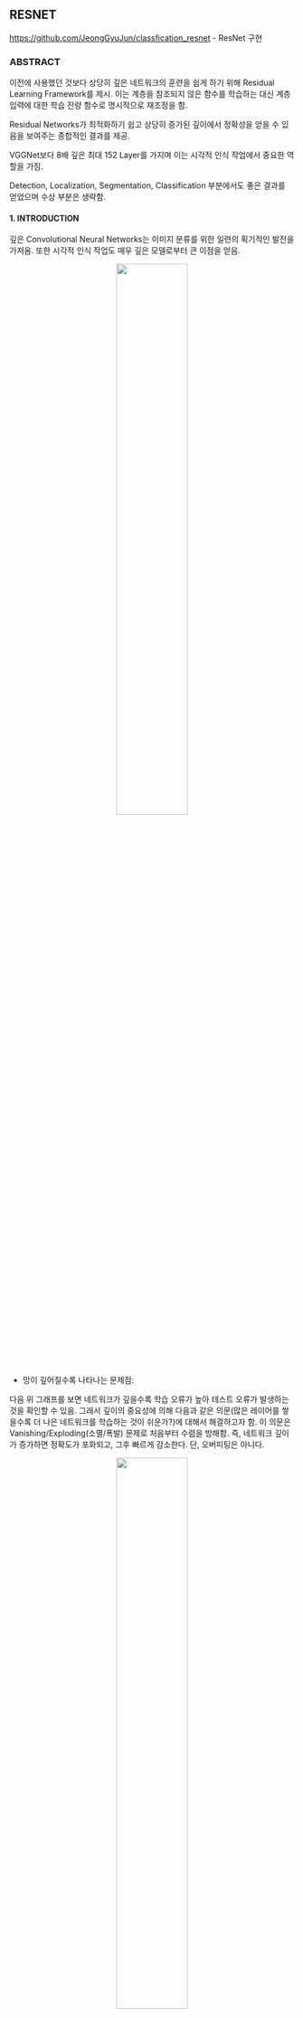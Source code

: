 ## RESNET

https://github.com/JeongGyuJun/classfication_resnet - ResNet 구현

### ABSTRACT
이전에 사용했던 것보다 상당히 깊은 네트워크의 훈련을 쉽게 하기 위해 Residual Learning Framework를 제시. 이는 계층을 참조되지 않은 함수를 학습하는 대신 계층 입력에 대한 학습 잔량 함수로 명시적으로 재조정을 함. 

Residual Networks가 최적화하기 쉽고 상당히 증가된 깊이에서 정확성을 얻을 수 있음을 보여주는 종합적인 결과를 제공.

VGGNet보다 8배 깊은 최대 152 Layer를 가지며 이는 시각적 인식 작업에서 중요한 역할을 가짐.

Detection, Localization, Segmentation, Classification 부분에서도 좋은 결과를 얻었으며 수상 부분은 생략함.

#### 1. INTRODUCTION
깊은 Convolutional Neural Networks는 이미지 분류를 위한 일련의 획기적인 발전을 가져옴. 또한 시각적 인식 작업도 매우 깊은 모델로부터 큰 이점을 얻음.

<p align="center"><img src="https://user-images.githubusercontent.com/45933225/75325679-92e81280-58bc-11ea-82b3-2720572286d2.png" width="50%"></p>

- 망이 깊어질수록 나타나는 문제점:

다음 위 그래프를 보면 네트워크가 깊을수록 학습 오류가 높아 테스트 오류가 발생하는 것을 확인할 수 있음. 그래서 깊이의 중요성에 의해 다음과 같은 의문(많은 레이어를 쌓을수록 더 나은 네트워크를 학습하는 것이 쉬운가?)에 대해서 해결하고자 함.
이 의문은 Vanishing/Exploding(소멸/폭발) 문제로 처음부터 수렴을 방해함. 즉, 네트워크 깊이가 증가하면 정확도가 포화되고, 그후 빠르게 감소한다. 단, 오버피팅은 아니다.

<p align="center"><img src="https://user-images.githubusercontent.com/45933225/75325687-95e30300-58bc-11ea-8f6f-8553b1cd1625.png" width="50%"></p>

본 논문에서는 deep residual learning framework을 도입하여 열화 문제를 다룬다.
Residual mapping(잔차 매핑)을 최적화하는 것이 더 쉽다는 가설 세움. 위 그림에서 F(x) + x 공식은 (shortcut connections이 있는 feedforward neural networks)을 통해 실현할 수 있다. 여기서 shortcut connections은 하나 이상의 레이어를 건너뛰는 것을 말함. 
그렇게 얻을 수 있는 성능으로는 Deep residual nets 깊이가 크게 증가하여 정확도가 쉽게 향상되어 이전 네트워크보다 상당히 우수한 결과를 얻을 수 있음.

#### 2. Relaated Work
Residual Representations은 이미지 인식에서 VLAD는 사전과 관련하여 잔차 벡터에 의해 인코딩되는 표현이며, Fisher Vector는 VLAD의 확률 버전으로 제작 할 수 있음. 둘 다 이미지 검색과 분류를 위한 강력하고 얕은 표현함. 잔차 벡터를 인코딩하는 것이 훨씬 빠르게 수렴되는 것으로 나타남.

Shortcut Connections. Vanishing/Exploding gradients을 해결하기 위해 몇개의 중간 레이어가 보조 분류기에 직접 연결됨. 
레이어 응답, 경사 및 전파된 오류를 중앙에 맞추기 위한 방법으로 '시작'레이어는 shortcut 분기와 몇 개의 더 깊은 분기로 구성됨. "highway networks"는 게이팅 기능과 함께 shortcut connections을 제공하며 shortcut가 '닫힘'에 있으면 highway entworks의 레이어는 비잔차 기능을 나타내고 반대로 identity shortcuts은 절대 닫히지 않으며 학습할 추가 잔차 기능과 함께 정보가 항상 전달됨.

#### 3. Deep Residual Learning

##### 3-1. Residual Learning

<p align="center"><img src="https://user-images.githubusercontent.com/45933225/75325699-99768a00-58bc-11ea-912b-64bf972cfc05.png" width="50%"></p>

위 그림에서 H(x)를 얻는 것이 목표가 아니라 H(x) - x를 얻는 것으로 목표를 수정한다면 출력과 입력의 차를 얻을 수 있도록 학습을 하게 되면 2개의 weighted layer는 H(x) - x를 얻도록 학습이 되어야 한다. 따라서 F(x) = H(x) - x라면 결과적으로 H(x)는 H(x)=F(x) + x가 됨. 

<p align="center"><img src="https://user-images.githubusercontent.com/45933225/75325706-9bd8e400-58bc-11ea-8602-1795d5216255.png" width="50%"></p>

따라서 다음과 같은 구조를 가질 수 있음. 이것은 Residual Learning의 기본 구성이며 입력에서 바로 출력으로 연결되는 shortcut 연결이 생기게 되었으며, 이 shortcut는 파라미터가 없이 바로 연결외 되는 구조로 연산의 크게 영향을 끼치지 않음.
결과적으로 identity 매핑으로 깊은 망에 대해서 최적화, 정확도 부분에서 좋은 성능을 이끌어 낼 수 있었음.

##### 3-2. Identity Mapping by Shortcuts

<p align="center"><img src="https://user-images.githubusercontent.com/45933225/75325712-9f6c6b00-58bc-11ea-822c-89fc2ca13ff5.png" width="50%"></p>

여기서 x와 y는 고려된 레이어의 입력 및 출력 벡터를 나타내며 함수 F(x, {Wi})는 학습할 잔차 매핑을 말함. 위의 식은 shortcut connection은 추가 매개변수나 계산 복장섭을 도입하지 않음. 이것은 동일한 개수의 매개 변수, 깊이, 너비 및 계산 비용을 동시에 갖는 일반 / 잔차 네트워크를  공정하게 비교 가능하게 함.
반면에, 아래 식에는 입력/출력 채널을 변경할 때 shortcut connection로 선형 투영 Ws는 치수를 일치시킬 때만 사용됨을 보여줌.

<p align="center"><img src="https://user-images.githubusercontent.com/45933225/75325725-a2675b80-58bc-11ea-9a07-9005a22b7e51.png" width="50%"></p>

위에 식들은 표기법 단순화를 위해 완전히 연결된 레이어에 관한 것이지만 컨볼루션 레이어에도 적용할 수 있음.

##### 3-3. Network Architectures
인스턴스를 제공하기 위해 ImageNet에 대한 두 가지 모델을 다음과 같이 설명을 함.

- Plain Network 
다음 아래 그림에서는 VGGNet에서 영감을 얻었음을 보여줌.

<p align="center"><img src="https://user-images.githubusercontent.com/45933225/75325731-a5fae280-58bc-11ea-9e93-6b9196081050.png" width="40%" height="50%"></p>

그림 왼쪽 VGG-19, 중간 34개의 매개변수 레이어 평이한 네트워크, 오른쪽 34개의 매개변수 레이어 잔차 네트워크를 보여줌. 
총 가중 계층 수는 34개이며 VGGNet보다 필터가 적고 복잡성이 낮다는 것을 보여줌으로 34 계층 기준에는 36억 개의 FLOP(곱하기)가 있으며 이는 VGG-19(1896억 FLOP)의 18%에 불과함.

- Residual Network
위 그림의 잔차 함수는 identity 매핑은 입력과 출력이 동일한 치수일 때 직접 사용할 수 있으며 치수가 증가할 때는 두가지 옵션을 고려함.

1. 지름길은 여전히 identity mapping을 수행하며, 치수를 증가시키기 위해 추가적인 제로 패딩을 함. 추가 매개변수를 도입하지는 않음.
2. 예상 지름길은 치수와 일치하기 위해 사용함.

두 경우 지름길이 두 크기의 피쳐 맵에 걸쳐 있을 때 2의 보폭으로 수행됨.

##### 3-4. Implementation
ImageNet을 기반으로 이미지 크기는 스케일 확대를 위해 [256, 480]에서 무작위로 샘플링한 짧은 면으로 조정함. 224x224 크롭은 픽셀당 평균을 밴 채 이미지 또는 어떤 수평 플립으로 무작위로 샘플링되며 표준 색상 증대를 사용함.

- Training
추가적인 model 구성
  
  - Model Hyperparamiter
  Batch_size 256
  - Model 추가적인 구성
  Conv_2D와 activation 사이의 BN(배치 정규화) 추가.
  Dropout을 사용하지는 않음.
  - Model compile
  Optimizer SGD(lr = 0.0001 momentum = 0.9) 
	
- Testing
10-crop 테스트 채택하며 최상의 결과를 위해 fully-convolutional을 채택하며 복수의 해상도 점수를 평균화 함(이미지는 더 짧은 쪽이 {224, 256, 384, 480, 640}에 있도록 크기가 조정).

#### 4. Experimnets

##### 4-1. ImageNet Classification
1000개의 클래스로 구성된 ImageNet 2012 Classification  평가.
Dataset으로는 training 1.28million images, validation 50k images, test 100k images 사용.
Top-1 and top-5 error 평가함.

- Plain Networks.

<p align="center"><img src="https://user-images.githubusercontent.com/45933225/75325739-ab582d00-58bc-11ea-9684-4b0004ce5d94.png" width="50%"></p>

우선 18, 34layer Plain Networks를 평가함.

<p align="center"><img src="https://user-images.githubusercontent.com/45933225/75325747-b14e0e00-58bc-11ea-9a37-693a4e122c63.png" width="50%"></p>
<p align="center"><img src="https://user-images.githubusercontent.com/45933225/75325752-b4e19500-58bc-11ea-82f7-1d2c307dc756.png" width="50%"></p>

다음은 Top-1 error 보여줌으로써, 34 layer가 얕은 18 layer 보다 plain network에서 더 높은 vlidation error 확인할 수 있음. 그래서 앞으로 나오는 관찰은 train/validation 검사 오류를 비교함.
이 최적화 어려움이 경사 사라짐으로 인해 발생할 것 같지는 않다고 주장하며 Plain Networks는 BN으로 교육되어 전방의 전파 신호가 0이 아닌 분산을 갖도록 보장함. 그래서 앞 또는 뒤의 신호도 소멸하지 않음.

이후 많은 훈련 반복 실험을 했고 여전히 성능이 저하되는 문제를 관찰했으며, 단순히 더 많은 반복을 사용한다고 해결할 수 없다는 것을 알았음.

- Residual Networks
18, 34layer Residual Network를 평가함.
기본 구조는 동일하며 3x3 필터에 지름길 연결을 추가하며 identity매핑을 사용하며 차원을 증가시키기 위해 제로패딩을 사용한다. 그래서 일반적인 것에 비해 특별한 매개변수가 없음을 확인할 수 있음.
결과적으로 위에 있는 오른쪽 그래프를 보면 34-layer에서 더 낮은 error 보여주면서 Train은 확연히 낮은 것을 보여줌으로써 아래 표를 보면 검증 데이터에 일반화할 수 있었음.

<p align="center"><img src="https://user-images.githubusercontent.com/45933225/75325761-b8751c00-58bc-11ea-99c2-f9a4ce54d00f.png" width="50%"></p>

- Identity vs Projection Shortcuts 
매개변수가 없는 identity 지름길이 훈련에 도움이 된다는 것을 보여줌.
위 왼쪽 그림에서 세가지(A, B, C) 지름길 예상도를 비교함.
A) 제로 패딩 지름길은 치수를 증가시키는데 사용. 모든 지름길 매개변수는 없음.
B) 치수 증가를 위해 사용. 
C) 모든 지름길을 예상. 

간단하게  말하고자 하는 것은 세가지 지름길 예상도 모두 Plain Network보다 상당히 낮음을 보여줌.

- Deeper Bottleneck Architectures.

<p align="center"><img src="https://user-images.githubusercontent.com/45933225/75325770-bca13980-58bc-11ea-9497-d4ba1d4ed206.png" width="50%"></p>

위 왼쪽 그림은 34-layer에서 블록이며 오른쪽 그림은 50, 101, 152-layer "병목" 빌딩 블록을 나타냄.

더 깊은 네트워크에 대해 그리고 Training 시간에 대한 우려 때문에  "bottleneck"buliding block 같은 설계로 수정함.
자세히 관찰하면 2에서 3 스택으로 변경하였으며 1 x 1, 3 x 3, 1 x 1컨볼루션으로 치수를 줄인 후 증가하는 역할을 하며 3 x 3 layer 더 작은 입출력 치수를 가진 병목현상이 됨.
결과적으로 시간 복잡성과 모델 크기면에서 효율적인 모델이 될 수 있음.

- 50, 101, 152-layer ResNets
VggNets보다 복잡성이 더 낮으며 34-layer 보다 상당한 차이로 더 정확성을 가짐을 위에 있는 연속적인 표를 통해서 확인 가능함.

- Comparisons with State-of-the-art Methods
Top-1, top-5 검증 오류로 더 나은 결과를 가져왔으며 ILSVRC 2015에서 1위를 차지했음.

-Exploding Over 1000 lyaers.
1000개가 넘는 layer로 구성된 매우 깊은 모델을 탐구함.
1202-layer network  테스트 오차는 여전히 꾀나 좋았지만 시험 결과는 110-layer network의 시험결과보다 더 나쁨.  이것을  overfitting으로 판단하며 작은 dataset에 불필요하게 깊은 네트워크를 구성했다고 판단함.
따라서 최상의 결과를 얻기 위해 maxout or dropout같은 정규화를 적용함.

이후 detection PASCAL, MS COCO, ImageNet Localization ImageNet 부분은 생략함.
